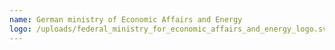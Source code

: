 ```yaml
---
name: German ministry of Economic Affairs and Energy
logo: /uploads/federal_ministry_for_economic_affairs_and_energy_logo.svg.png
---
```

